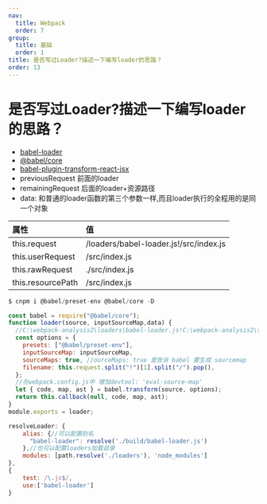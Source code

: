 ```yaml
---
nav:
  title: Webpack
  order: 7
group:
  title: 基础
  order: 1
title: 是否写过Loader?描述一下编写loader的思路？
order: 13
---
```


# 是否写过Loader?描述一下编写loader的思路？

- [babel-loader](https://github.com/babel/babel-loader/blob/master/src/index.js)
- [@babel/core](https://babeljs.io/docs/en/next/babel-core.html)
- [babel-plugin-transform-react-jsx](https://babeljs.io/docs/en/babel-plugin-transform-react-jsx/)
- previousRequest 前面的loader
- remainingRequest 后面的loader+资源路径
- data: 和普通的loader函数的第三个参数一样,而且loader执行的全程用的是同一个对象

| 属性              | 值                                     |
| :---------------- | :------------------------------------- |
| this.request      | /loaders/babel-loader.js!/src/index.js |
| this.userRequest  | /src/index.js                          |
| this.rawRequest   | ./src/index.js                         |
| this.resourcePath | /src/index.js                          |

```js
$ cnpm i @babel/preset-env @babel/core -D
```

```js
const babel = require("@babel/core");
function loader(source, inputSourceMap,data) {
  //C:\webpack-analysis2\loaders\babel-loader.js!C:\webpack-analysis2\src\index.js
  const options = {
    presets: ["@babel/preset-env"],
    inputSourceMap: inputSourceMap,
    sourceMaps: true, //ourceMaps: true 是告诉 babel 要生成 sourcemap
    filename: this.request.split("!")[1].split("/").pop(),
  };
  //在webpack.config.js中 增加devtool: 'eval-source-map'
  let { code, map, ast } = babel.transform(source, options);
  return this.callback(null, code, map, ast);
}
module.exports = loader;
```

```js
resolveLoader: {
    alias: {//可以配置别名
      "babel-loader": resolve('./build/babel-loader.js')
    },//也可以配置loaders加载目录
    modules: [path.resolve('./loaders'), 'node_modules']
},
{
    test: /\.js$/,
    use:['babel-loader']
}
```